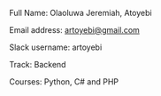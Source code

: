 Full Name: Olaoluwa Jeremiah, Atoyebi

Email address: artoyebi@gmail.com

Slack username: artoyebi

Track: Backend 

Courses: Python, C# and PHP

